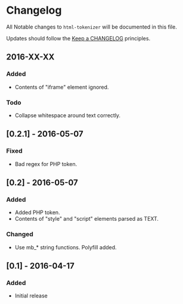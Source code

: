 # Changelog

All Notable changes to `html-tokenizer` will be documented in this file.

Updates should follow the [Keep a CHANGELOG](http://keepachangelog.com/) principles.

## 2016-XX-XX

### Added
- Contents of "iframe" element ignored.

### Todo
- Collapse whitespace around text correctly.

## [0.2.1] - 2016-05-07

### Fixed
- Bad regex for PHP token.

## [0.2] - 2016-05-07

### Added
- Added PHP token.
- Contents of "style" and "script" elements parsed as TEXT.

### Changed
- Use mb_* string functions.  Polyfill added.

## [0.1] - 2016-04-17

### Added
- Initial release

